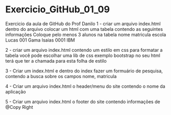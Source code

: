 # Exercicio_GitHub_01_09
Exercicio da aula de GitHub do Prof Danilo
1 - criar um arquivo index.html
    dentro do arquivo colocar um html com uma tabela contendo as seguintes informações
    Coloque pelo menos 3 alunos na tabela
    nome   matricula   escola
    Lucas  001         Gama
    Isaias 0001        IBM

2 - criar um arquivo index.html
    contendo um estilo em css para formatar a tabela
    você pode escolhar uma lib de css exemplo bootstrap
    no seu html terá que ter a chamada para esta folha de estilo

3 - Criar um index.html e dentro do index
    fazer um formuário de pesquisa, contendo a busca sobre os campos
    nome, matricula

4 - Criar um arquivo index.html o header/menu do site contendo o nome da aplicação

5 - Criar um arquivo index.html o footer do site contendo informações de @Copy Right
